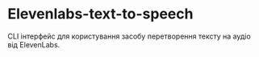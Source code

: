 # Elevenlabs-text-to-speech
CLI інтерфейс для користування засобу перетворення тексту на аудіо від ElevenLabs.  
